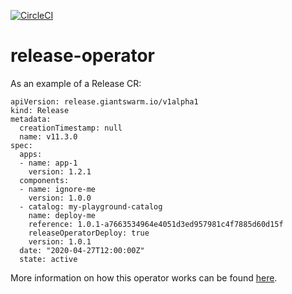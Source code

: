 [![CircleCI](https://circleci.com/gh/giantswarm/release-operator.svg?style=shield&circle-token=7b8b0735a20cc338a802eda120ae33db180bf263)](https://circleci.com/gh/giantswarm/release-operator)

# release-operator

As an example of a Release CR:

```
apiVersion: release.giantswarm.io/v1alpha1
kind: Release
metadata:
  creationTimestamp: null
  name: v11.3.0
spec:
  apps:
  - name: app-1
    version: 1.2.1
  components:
  - name: ignore-me
    version: 1.0.0
  - catalog: my-playground-catalog
    name: deploy-me
    reference: 1.0.1-a7663534964e4051d3ed957981c4f7885d60d15f
    releaseOperatorDeploy: true
    version: 1.0.1
  date: "2020-04-27T12:00:00Z"
  state: active
```

More information on how this operator works can be found [here](docs/workflow.md).
